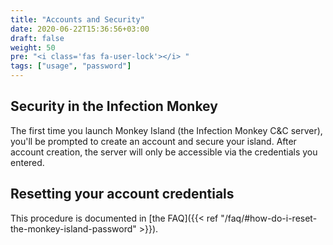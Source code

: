 ```yaml
---
title: "Accounts and Security"
date: 2020-06-22T15:36:56+03:00
draft: false
weight: 50
pre: "<i class='fas fa-user-lock'></i> "
tags: ["usage", "password"]
---
```


## Security in the Infection Monkey

The first time you launch Monkey Island (the Infection Monkey C&C server), you'll be prompted to create an account and secure your island. After account creation, the server will only be accessible via the credentials you entered.

## Resetting your account credentials

This procedure is documented in [the FAQ]({{< ref "/faq/#how-do-i-reset-the-monkey-island-password" >}}).
